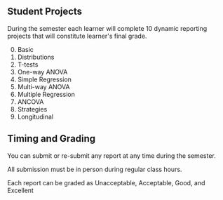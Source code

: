 Student Projects
--- 

During the semester each learner will complete 10 dynamic reporting projects that will constitute learner's final grade.

0. Basic
1. Distributions
2. T-tests
3. One-way ANOVA
4. Simple Regression
5. Multi-way ANOVA
6. Multiple Regression
7. ANCOVA
8. Strategies
9. Longitudinal


## Timing and Grading

You can submit or re-submit any report at any time during the semester.  

All submission must be in person during regular class hours.   

Each report can be graded as Unacceptable, Acceptable, Good, and Excellent

